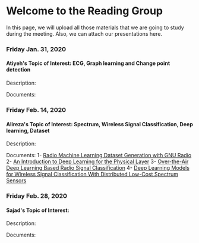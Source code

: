 # Welcome to the Reading Group
In this page, we will upload all those materials that we are going to study during the meeting. Also, we can attach our presentations here.

### Friday Jan. 31, 2020
#### Atiyeh's Topic of Interest: ECG, Graph learning and Change point detection
Description:

Documents:

### Friday Feb. 14, 2020
#### Alireza's Topic of Interest: Spectrum, Wireless Signal Classification, Deep learning, Dataset
Description:

Documents:
1- [Radio Machine Learning Dataset Generation with GNU Radio](https://pubs.gnuradio.org/index.php/grcon/article/download/11/10)
2- [An Introduction to Deep Learning for the Physical Layer](https://ieeexplore.ieee.org/stamp/stamp.jsp?arnumber=8054694)
3- [Over-the-Air Deep Learning Based Radio Signal Classification](https://ieeexplore.ieee.org/stamp/stamp.jsp?arnumber=8267032)
4- [Deep Learning Models for Wireless Signal Classification With Distributed Low-Cost Spectrum Sensors](https://ieeexplore.ieee.org/stamp/stamp.jsp?arnumber=8357902)

### Friday Feb. 28, 2020
#### Sajad's Topic of Interest: 
Description:

Documents:



<!-- ## Welcome to GitHub Pages -->
<!--
You can use the [editor on GitHub](https://github.com/alireza1990/groupmeeting/edit/master/README.md) to maintain and preview the content for your website in Markdown files.

Whenever you commit to this repository, GitHub Pages will run [Jekyll](https://jekyllrb.com/) to rebuild the pages in your site, from the content in your Markdown files.

### Markdown

Markdown is a lightweight and easy-to-use syntax for styling your writing. It includes conventions for

```markdown
Syntax highlighted code block

# Header 1
## Header 2
### Header 3

- Bulleted
- List

1. Numbered
2. List

**Bold** and _Italic_ and `Code` text

[Link](url) and ![Image](src)
```

For more details see [GitHub Flavored Markdown](https://guides.github.com/features/mastering-markdown/).

### Jekyll Themes

Your Pages site will use the layout and styles from the Jekyll theme you have selected in your [repository settings](https://github.com/alireza1990/groupmeeting/settings). The name of this theme is saved in the Jekyll `_config.yml` configuration file.

### Support or Contact

Having trouble with Pages? Check out our [documentation](https://help.github.com/categories/github-pages-basics/) or [contact support](https://github.com/contact) and we’ll help you sort it out.

-->
